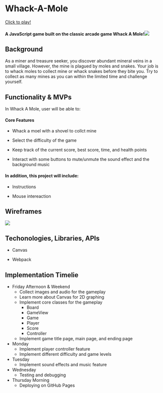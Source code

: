 # Whack-A-Mole
[Click to play!](https://ldldylan.github.io/Whack-A-Mole/)
#### A JavaScript game built on the classic arcade game Whack A Mole!<img src="https://s2.loli.net/2023/02/03/K1EcOexajhCWzIM.webp" >

## Background 
As a miner and treasure seeker, you discover abundant mineral veins in a small village. However, the mine is plagued by moles and snakes. Your job is to whack moles to collect mine or whack snakes before they bite you. Try to collect as many mines as you can within the limited time and challenge yourself.  

## Functionality & MVPs
In Whack A Mole, user will be able to:

#### Core Features
* Whack a moel with a shovel to collct mine

* Select the difficulty of the game

* Keep track of the current score, best score, time, and health points

* Interact with some buttons to mute/unmute the sound effect and the background music

#### In addition, this project will include:

* Instructions

* Mouse intereaction


## Wireframes
<img src="https://s2.loli.net/2023/02/03/ws6efLj5WuJFhOV.png"> 

## Techonologies, Libraries, APIs
* Canvas

* Webpack

## Implementation Timelie
* Friday Afternoon & Weekend
    * Collect images and audio for the gameplay
    * Learn more about Canvas for 2D graphing
    * Implement core classes for the gameplay
        * Board
        * GameView
        * Game
        * Player
        * Score
        * Controller
    * Implement game title page, main page, and ending page
* Monday
    * Implement player controller feature
    * Implement different difficulty and game levels
* Tuesday
    * Implement sound effects and music feature 
* Wednesday
    * Testing and debugging
* Thursday Morning
    * Deploying on GitHub Pages
